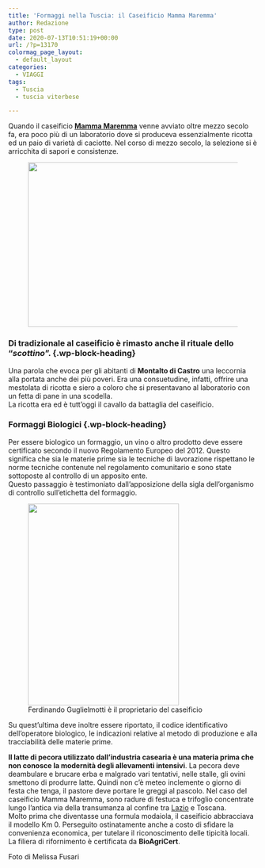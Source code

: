 ```yaml
---
title: 'Formaggi nella Tuscia: il Caseificio Mamma Maremma'
author: Redazione
type: post
date: 2020-07-13T10:51:19+00:00
url: /?p=13170
colormag_page_layout:
  - default_layout
categories:
  - VIAGGI
tags:
  - Tuscia
  - tuscia viterbese

---
```

Quando il caseificio **<a href="https://www.google.com/search?client=safari&rls=en&q=mamma+maremma+caseificio&ie=UTF-8&oe=UTF-8" target="_blank" rel="noreferrer noopener" aria-label="Mamma Maremma (apre in una nuova scheda)">Mamma Maremma</a>** venne avviato oltre mezzo secolo fa, era poco più di un laboratorio dove si produceva essenzialmente ricotta ed un paio di varietà di caciotte. Nel corso di mezzo secolo, la selezione si è arricchita di sapori e consistenze. 

<div class="wp-block-image">
  <figure class="aligncenter size-large is-resized"><img decoding="async" loading="lazy" src="https://progressonline.it/wp-content/uploads/2020/07/IMG_7439-1024x787.jpg" alt="" class="wp-image-13169" width="433" height="332" /></figure>
</div>

### Di tradizionale al caseificio è rimasto anche il rituale dello “_scottino_”.  {.wp-block-heading}

Una parola che evoca per gli abitanti di **Montalto di Castro** una leccornia alla portata anche dei più poveri. Era una consuetudine, infatti, offrire una mestolata di ricotta e siero a coloro che si presentavano al laboratorio con un fetta di pane in una scodella.  
La ricotta era ed è tutt’oggi il cavallo da battaglia del caseificio.

### Formaggi Biologici {.wp-block-heading}

Per essere biologico un formaggio, un vino o altro prodotto deve essere certificato secondo il nuovo Regolamento Europeo del 2012. Questo significa che sia le materie prime sia le tecniche di lavorazione rispettano le norme tecniche contenute nel regolamento comunitario e sono state sottoposte al controllo di un apposito ente.  
Questo passaggio è testimoniato dall’apposizione della sigla dell’organismo di controllo sull’etichetta del formaggio. 

<div class="wp-block-image">
  <figure class="alignleft size-large is-resized"><img decoding="async" loading="lazy" src="https://progressonline.it/wp-content/uploads/2020/07/IMG_7438-768x1024.jpg" alt="" class="wp-image-13168" width="305" height="407" /><figcaption>Ferdinando Guglielmotti è il proprietario del caseificio </figcaption></figure>
</div>

Su quest’ultima deve inoltre essere riportato, il codice identificativo dell’operatore biologico, le indicazioni relative al metodo di produzione e alla tracciabilità delle materie prime.

  
**Il latte di pecora utilizzato dall’industria casearia è una materia prima che non conosce la modernità degli allevamenti intensivi**. La pecora deve deambulare e brucare erba e malgrado vari tentativi, nelle stalle, gli ovini smettono di produrre latte. Quindi non c’è meteo inclemente o giorno di festa che tenga, il pastore deve portare le greggi al pascolo. Nel caso del caseificio Mamma Maremma, sono radure di festuca e trifoglio concentrate lungo l’antica via della transumanza al confine tra <a rel="noreferrer noopener" aria-label="Lazio (apre in una nuova scheda)" href="https://progressonline.it/tuscia-ripartenza-turismo-italiano/" target="_blank">Lazio</a> e Toscana.  
Molto prima che diventasse una formula modaiola, il caseificio abbracciava il modello Km 0. Perseguito ostinatamente anche a costo di sfidare la convenienza economica, per tutelare il riconoscimento delle tipicità locali.  
La filiera di rifornimento è certificata da **BioAgriCert**.

Foto di Melissa Fusari